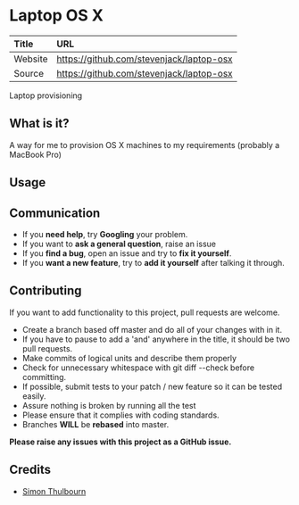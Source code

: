 # Laptop OS X

| Title   | URL                                  |
|:--------|:-------------------------------------|
| Website | https://github.com/stevenjack/laptop-osx |
| Source  | https://github.com/stevenjack/laptop-osx |

Laptop provisioning

## What is it?

A way for me to provision OS X machines to my requirements (probably a MacBook Pro)

## Usage

## Communication

- If you **need help**, try **Googling** your problem.
- If you want to **ask a general question**, raise an issue
- If you **find a bug**, open an issue and try to **fix it yourself**.
- If you **want a new feature**, try to **add it yourself** after talking it through.

## Contributing

If you want to add functionality to this project, pull requests are welcome.

- Create a branch based off master and do all of your changes with in it.
- If you have to pause to add a 'and' anywhere in the title, it should be two pull requests.
- Make commits of logical units and describe them properly
- Check for unnecessary whitespace with git diff --check before committing.
- If possible, submit tests to your patch / new feature so it can be tested easily.
- Assure nothing is broken by running all the test
- Please ensure that it complies with coding standards.
- Branches **WILL** be **rebased** into master.

**Please raise any issues with this project as a GitHub issue.**

## Credits

- [Simon Thulbourn](http://twitter.com/sthulb)
